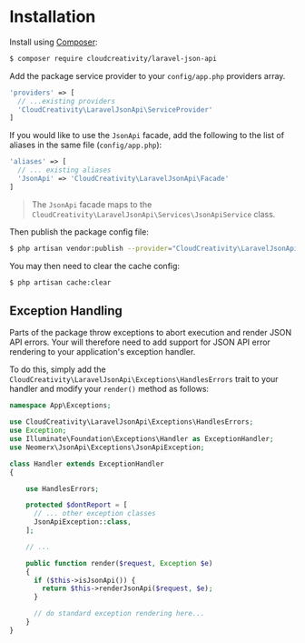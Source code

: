 # Installation

Install using [Composer](http://getcomposer.org):

``` bash
$ composer require cloudcreativity/laravel-json-api
```

Add the package service provider to your `config/app.php` providers array.

``` php
'providers' => [
  // ...existing providers
  'CloudCreativity\LaravelJsonApi\ServiceProvider'
]
```

If you would like to use the `JsonApi` facade, add the following to the list of aliases in the same file
(`config/app.php`):

``` php
'aliases' => [
  // ... existing aliases
  'JsonApi' => 'CloudCreativity\LaravelJsonApi\Facade'
]
```

> The `JsonApi` facade maps to the `CloudCreativity\LaravelJsonApi\Services\JsonApiService` class.

Then publish the package config file:

``` bash
$ php artisan vendor:publish --provider="CloudCreativity\LaravelJsonApi\ServiceProvider"
```

You may then need to clear the cache config:

``` bash
$ php artisan cache:clear
```

## Exception Handling

Parts of the package throw exceptions to abort execution and render JSON API errors. Your will therefore need to
add support for JSON API error rendering to your application's exception handler.

To do this, simply add the `CloudCreativity\LaravelJsonApi\Exceptions\HandlesErrors` trait to your handler and
modify your `render()` method as follows:

``` php
namespace App\Exceptions;

use CloudCreativity\LaravelJsonApi\Exceptions\HandlesErrors;
use Exception;
use Illuminate\Foundation\Exceptions\Handler as ExceptionHandler;
use Neomerx\JsonApi\Exceptions\JsonApiException;

class Handler extends ExceptionHandler
{

	use HandlesErrors;

	protected $dontReport = [
	  // ... other exception classes
	  JsonApiException::class,
	];

	// ...

    public function render($request, Exception $e)
    {
      if ($this->isJsonApi()) {
        return $this->renderJsonApi($request, $e);
      }

      // do standard exception rendering here...
    }
}
```
